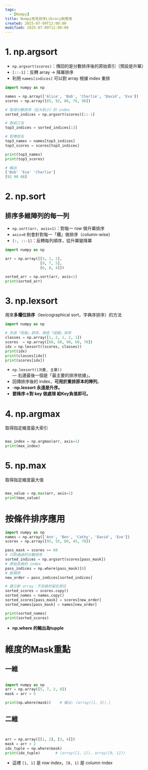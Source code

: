 ```yaml
---
tags:
  - [Numpy]
title: Numpy常見排序Library與應用
created: 2025-07-09T12:00:00
modified: 2025-07-09T12:00:00
---
```



# 1. np.argsort
- `np.argsort(scores)`：傳回的是分數排序後的原始索引（預設是升冪）
- `[::-1]`：反轉 array → 降冪排序
- 利用 `names[indices]` 可以對 array 根據 index 重排

```python
import numpy as np

names = np.array(['Alice', 'Bob', 'Charlie', 'David', 'Eva'])
scores = np.array([85, 92, 88, 76, 90])

# 取得分數排序（從大到小）的 index
sorted_indices = np.argsort(scores)[::-1]

# 取前三名
top3_indices = sorted_indices[:3]

# 對應姓名
top3_names = names[top3_indices]
top3_scores = scores[top3_indices]

print(top3_names)
print(top3_scores)

# 輸出
['Bob' 'Eva' 'Charlie']
[92 90 88]

```

# 2. np.sort

## 排序多維陣列的每一列

- `np.sort(arr, axis=1)`：對每一 row 做升冪排序
- `axis=0` 則會針對每一「欄」做排序（column-wise）
- `[:, ::-1]`：反轉每列順序，從升冪變降冪

```python
import numpy as np

arr = np.array([[3, 1, 2],
                [9, 7, 5],
                [6, 8, 4]])

sorted_arr = np.sort(arr, axis=1)
print(sorted_arr)

```

# 3. np.lexsort

用來**多欄位排序**（lexicographical sort，字典序排序）的方法

```python
import numpy as np

# 先依「班級」排序，再依「成績」排序
classes = np.array([1, 2, 1, 2, 1])
scores  = np.array([60, 80, 90, 60, 70])
idx = np.lexsort((scores, classes))
print(idx)
print(classes[idx])
print(scores[idx])


```

- `np.lexsort((次要, 主要))`  
    — 右邊最後一個是「最主要的排序依據」。
- 回傳排序後的 index，**可用於重排原本的陣列**。
- -**np.lexsort 永遠是升序。**
- **要降序→對 key 做處理 給Key負值即可。**

# 4. np.argmax

取得指定維度最大索引

```python

max_index = np.argmax(arr, axis=1)
print(max_index)

```

# 5. np.max

取得指定維度最大值

```python

max_value = np.max(arr, axis=1)
print(max_value)
```


# 按條件排序應用

```python
import numpy as np
names = np.array(['Ann', 'Ben', 'Cathy', 'David', 'Eve'])
scores = np.array([95, 55, 80, 45, 70])

pass_mask = scores >= 60
# 只對通過的分數排序
sorted_indices = np.argsort(scores[pass_mask])
# 原始及格的 index
pass_indices = np.where(pass_mask)[0]
# 新順序
new_order = pass_indices[sorted_indices]

# 建立新 array：不及格的留在原位
sorted_scores = scores.copy()
sorted_names = names.copy()
sorted_scores[pass_mask] = scores[new_order]
sorted_names[pass_mask] = names[new_order]

print(sorted_names)
print(sorted_scores)
```

- **np.where 的輸出為tupple**

# 維度的Mask重點

## 一維

```python

import numpy as np
arr = np.array([5, 7, 2, 8])
mask = arr > 5

print(np.where(mask))    # 輸出: (array([1, 3]),)

```



## 二維

```python


arr = np.array([[1, 2], [3, 4]])
mask = arr > 2
idx_tuple = np.where(mask)
print(idx_tuple)       # (array([1, 1]), array([0, 1]))
```

- 這裡 `[1, 1]` 是 row index，`[0, 1]` 是 column index